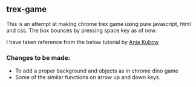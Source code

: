 ## trex-game

This is an attempt at making chrome trex game using pure javascript, html and css. The box bounces by pressing space key as of now.

I have taken reference from the below tutorial by [Ania Kubow](https://www.youtube.com/watch?v=dQ6lYd6dyTI)

### Changes to be made:
- To add a proper background and objects as in chrome dino game
- Some of the similar functions on arrow up and down keys.